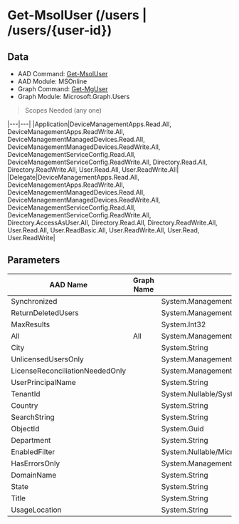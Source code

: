 # Get-MsolUser (/users | /users/{user-id})

## Data

+ AAD Command: [Get-MsolUser](https://docs.microsoft.com/en-us/powershell/module/MSOnline/Get-MsolUser)
+ AAD Module: MSOnline
+ Graph Command: [Get-MgUser](https://docs.microsoft.com/en-us/powershell/module/Microsoft.Graph.Users/Get-MgUser)
+ Graph Module: Microsoft.Graph.Users

> Scopes Needed (any one)

|---|---|
|Application|DeviceManagementApps.Read.All, DeviceManagementApps.ReadWrite.All, DeviceManagementManagedDevices.Read.All, DeviceManagementManagedDevices.ReadWrite.All, DeviceManagementServiceConfig.Read.All, DeviceManagementServiceConfig.ReadWrite.All, Directory.Read.All, Directory.ReadWrite.All, User.Read.All, User.ReadWrite.All|
|Delegate|DeviceManagementApps.Read.All, DeviceManagementApps.ReadWrite.All, DeviceManagementManagedDevices.Read.All, DeviceManagementManagedDevices.ReadWrite.All, DeviceManagementServiceConfig.Read.All, DeviceManagementServiceConfig.ReadWrite.All, Directory.AccessAsUser.All, Directory.Read.All, Directory.ReadWrite.All, User.Read.All, User.ReadBasic.All, User.ReadWrite.All, User.Read, User.ReadWrite|

## Parameters

|AAD Name|Graph Name|AAD Type|Graph Type|Infos|
|---|---|---|---|---|
|Synchronized||System.Management.Automation.SwitchParameter|||
|ReturnDeletedUsers||System.Management.Automation.SwitchParameter|||
|MaxResults||System.Int32|||
|All|All|System.Management.Automation.SwitchParameter|System.Management.Automation.SwitchParameter||
|City||System.String|||
|UnlicensedUsersOnly||System.Management.Automation.SwitchParameter|||
|LicenseReconciliationNeededOnly||System.Management.Automation.SwitchParameter|||
|UserPrincipalName||System.String|||
|TenantId||System.Nullable/System.Guid|||
|Country||System.String|||
|SearchString||System.String|||
|ObjectId||System.Guid|||
|Department||System.String|||
|EnabledFilter||System.Nullable/Microsoft.Online.Administration.UserEnabledFilter|||
|HasErrorsOnly||System.Management.Automation.SwitchParameter|||
|DomainName||System.String|||
|State||System.String|||
|Title||System.String|||
|UsageLocation||System.String|||


